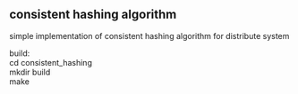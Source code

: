 
## consistent hashing algorithm
simple implementation of consistent hashing algorithm for distribute system<br>

build:<br>
cd consistent_hashing<br>
mkdir build<br>
make<br>
